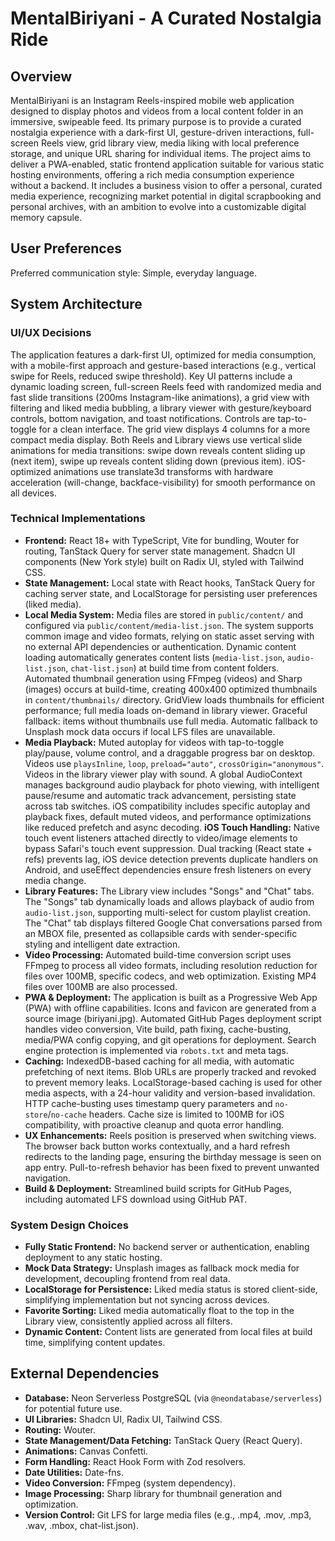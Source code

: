 # MentalBiriyani - A Curated Nostalgia Ride

## Overview
MentalBiriyani is an Instagram Reels-inspired mobile web application designed to display photos and videos from a local content folder in an immersive, swipeable feed. Its primary purpose is to provide a curated nostalgia experience with a dark-first UI, gesture-driven interactions, full-screen Reels view, grid library view, media liking with local preference storage, and unique URL sharing for individual items. The project aims to deliver a PWA-enabled, static frontend application suitable for various static hosting environments, offering a rich media consumption experience without a backend. It includes a business vision to offer a personal, curated media experience, recognizing market potential in digital scrapbooking and personal archives, with an ambition to evolve into a customizable digital memory capsule.

## User Preferences
Preferred communication style: Simple, everyday language.

## System Architecture

### UI/UX Decisions
The application features a dark-first UI, optimized for media consumption, with a mobile-first approach and gesture-based interactions (e.g., vertical swipe for Reels, reduced swipe threshold). Key UI patterns include a dynamic loading screen, full-screen Reels feed with randomized media and fast slide transitions (200ms Instagram-like animations), a grid view with filtering and liked media bubbling, a library viewer with gesture/keyboard controls, bottom navigation, and toast notifications. Controls are tap-to-toggle for a clean interface. The grid view displays 4 columns for a more compact media display. Both Reels and Library views use vertical slide animations for media transitions: swipe down reveals content sliding up (next item), swipe up reveals content sliding down (previous item). iOS-optimized animations use translate3d transforms with hardware acceleration (will-change, backface-visibility) for smooth performance on all devices.

### Technical Implementations
- **Frontend:** React 18+ with TypeScript, Vite for bundling, Wouter for routing, TanStack Query for server state management. Shadcn UI components (New York style) built on Radix UI, styled with Tailwind CSS.
- **State Management:** Local state with React hooks, TanStack Query for caching server state, and LocalStorage for persisting user preferences (liked media).
- **Local Media System:** Media files are stored in `public/content/` and configured via `public/content/media-list.json`. The system supports common image and video formats, relying on static asset serving with no external API dependencies or authentication. Dynamic content loading automatically generates content lists (`media-list.json`, `audio-list.json`, `chat-list.json`) at build time from content folders. Automated thumbnail generation using FFmpeg (videos) and Sharp (images) occurs at build-time, creating 400x400 optimized thumbnails in `content/thumbnails/` directory. GridView loads thumbnails for efficient performance; full media loads on-demand in library viewer. Graceful fallback: items without thumbnails use full media. Automatic fallback to Unsplash mock data occurs if local LFS files are unavailable.
- **Media Playback:** Muted autoplay for videos with tap-to-toggle play/pause, volume control, and a draggable progress bar on desktop. Videos use `playsInline`, `loop`, `preload="auto"`, `crossOrigin="anonymous"`. Videos in the library viewer play with sound. A global AudioContext manages background audio playback for photo viewing, with intelligent pause/resume and automatic track advancement, persisting state across tab switches. iOS compatibility includes specific autoplay and playback fixes, default muted videos, and performance optimizations like reduced prefetch and async decoding. **iOS Touch Handling:** Native touch event listeners attached directly to video/image elements to bypass Safari's touch event suppression. Dual tracking (React state + refs) prevents lag, iOS device detection prevents duplicate handlers on Android, and useEffect dependencies ensure fresh listeners on every media change.
- **Library Features:** The Library view includes "Songs" and "Chat" tabs. The "Songs" tab dynamically loads and allows playback of audio from `audio-list.json`, supporting multi-select for custom playlist creation. The "Chat" tab displays filtered Google Chat conversations parsed from an MBOX file, presented as collapsible cards with sender-specific styling and intelligent date extraction.
- **Video Processing:** Automated build-time conversion script uses FFmpeg to process all video formats, including resolution reduction for files over 100MB, specific codecs, and web optimization. Existing MP4 files over 100MB are also processed.
- **PWA & Deployment:** The application is built as a Progressive Web App (PWA) with offline capabilities. Icons and favicon are generated from a source image (biriyani.jpg). Automated GitHub Pages deployment script handles video conversion, Vite build, path fixing, cache-busting, media/PWA config copying, and git operations for deployment. Search engine protection is implemented via `robots.txt` and meta tags.
- **Caching:** IndexedDB-based caching for all media, with automatic prefetching of next items. Blob URLs are properly tracked and revoked to prevent memory leaks. LocalStorage-based caching is used for other media aspects, with a 24-hour validity and version-based invalidation. HTTP cache-busting uses timestamp query parameters and `no-store`/`no-cache` headers. Cache size is limited to 100MB for iOS compatibility, with proactive cleanup and quota error handling.
- **UX Enhancements:** Reels position is preserved when switching views. The browser back button works contextually, and a hard refresh redirects to the landing page, ensuring the birthday message is seen on app entry. Pull-to-refresh behavior has been fixed to prevent unwanted navigation.
- **Build & Deployment:** Streamlined build scripts for GitHub Pages, including automated LFS download using GitHub PAT.

### System Design Choices
- **Fully Static Frontend:** No backend server or authentication, enabling deployment to any static hosting.
- **Mock Data Strategy:** Unsplash images as fallback mock media for development, decoupling frontend from real data.
- **LocalStorage for Persistence:** Liked media status is stored client-side, simplifying implementation but not syncing across devices.
- **Favorite Sorting:** Liked media automatically float to the top in the Library view, consistently applied across all filters.
- **Dynamic Content:** Content lists are generated from local files at build time, simplifying content updates.

## External Dependencies
- **Database:** Neon Serverless PostgreSQL (via `@neondatabase/serverless`) for potential future use.
- **UI Libraries:** Shadcn UI, Radix UI, Tailwind CSS.
- **Routing:** Wouter.
- **State Management/Data Fetching:** TanStack Query (React Query).
- **Animations:** Canvas Confetti.
- **Form Handling:** React Hook Form with Zod resolvers.
- **Date Utilities:** Date-fns.
- **Video Conversion:** FFmpeg (system dependency).
- **Image Processing:** Sharp library for thumbnail generation and optimization.
- **Version Control:** Git LFS for large media files (e.g., .mp4, .mov, .mp3, .wav, .mbox, chat-list.json).